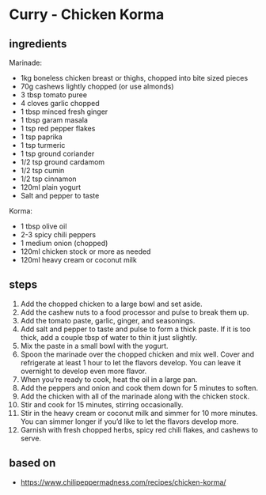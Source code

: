 # Curry - Chicken Korma

## ingredients

Marinade:

- 1kg boneless chicken breast or thighs, chopped into bite sized pieces
- 70g cashews lightly chopped (or use almonds)
- 3 tbsp tomato puree
- 4 cloves garlic chopped
- 1 tbsp minced fresh ginger
- 1 tbsp garam masala
- 1 tsp red pepper flakes
- 1 tsp paprika
- 1 tsp turmeric
- 1 tsp ground coriander
- 1/2 tsp ground cardamom
- 1/2 tsp cumin
- 1/2 tsp cinnamon
- 120ml plain yogurt
- Salt and pepper to taste

Korma:

- 1 tbsp olive oil
- 2-3 spicy chili peppers
- 1 medium onion (chopped)
- 120ml chicken stock or more as needed
- 120ml heavy cream or coconut milk

## steps

1. Add the chopped chicken to a large bowl and set aside.
2. Add the cashew nuts to a food processor and pulse to break them up.
3. Add the tomato paste, garlic, ginger, and seasonings.
4. Add salt and pepper to taste and pulse to form a thick paste. If it is too thick, add a couple tbsp of water to thin it just slightly.
5. Mix the paste in a small bowl with the yogurt.
6. Spoon the marinade over the chopped chicken and mix well. Cover and refrigerate at least 1 hour to let the flavors develop. You can leave it overnight to develop even more flavor.
7. When you’re ready to cook, heat the oil in a large pan.
8. Add the peppers and onion and cook them down for 5 minutes to soften.
9. Add the chicken with all of the marinade along with the chicken stock.
10. Stir and cook for 15 minutes, stirring occasionally.
11. Stir in the heavy cream or coconut milk and simmer for 10 more minutes. You can simmer longer if you’d like to let the flavors develop more.
12. Garnish with fresh chopped herbs, spicy red chili flakes, and cashews to serve.

## based on

- https://www.chilipeppermadness.com/recipes/chicken-korma/
